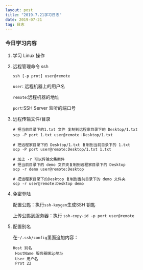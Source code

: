 ```yaml
---
layout: post
title: "2019.7.21学习日志"
date: 2019-07-21
tag: 日志
---
```


### 今日学习内容

1. 学习 Linux 操作

2. 远程管理命令 ssh

    ```
    ssh [-p prot] user@remote
    ```

    `user`: 远程机器上的用户名

    `remote`:远程机器的地址

    `port`:SSH Server 监听的端口号

4. 远程传输文件/目录

   ```
   # 把当前目录下的1.txt 文件 复制到远程家目录下的 Desktop/1.txt
   scp -P port 1.txt user@remote：Desktop/1.txt
   
   # 把远程家目录下的 Desktop/1.txt 复制到当前目录下的 1.txt
   scp -P port user@remote:Desktop/1.txt 1.txt
   
   # 加上 -r 可以传输文集案件
   # 把当前目录下的 demo 文件夹复制到远程家目录下的 Desktop
   scp -r demo user@remote:Desktop
   
   # 把远程家目录下的Desktop 复制到当前目录下的 demo 文件夹
   scp -r user@remote:Desktop demo
   
   ```

4. 免密登陆

   配置公匙：执行`ssh-keygen`生成SSH 钥匙

   上传公匙到服务器：执行 `ssh-copy-id -p port user@remote`
   
6. 配置别名

   在`~/.ssh/config`里面追加内容：

   ```
   Host 别名
   	HostName 服务器端ip地址
   	User 用户名
   	Prot 22
   ```

   

